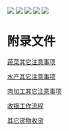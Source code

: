 <img src="../resources/夜班店长工作流程-参考_01.png"></img>
<img src="../resources/夜班店长工作流程-参考_02.png"></img>
<img src="../resources/夜班店长工作流程-参考_03.png"></img>
<img src="../resources/夜班店长工作流程-参考_04.png"></img>
<img src="../resources/夜班店长工作流程-参考_05.png"></img>

# 附录文件

[蔬菜其它注意事项](./蔬菜其它注意事项.md)

[水产其它注意事项](./水产其它注意事项.md)

[肉加工其它注意事项](./肉加工其它注意事项.md)

[收银工作流程](./收银工作流程.md)

[其它货物收货](./其它货物接货流程.md)